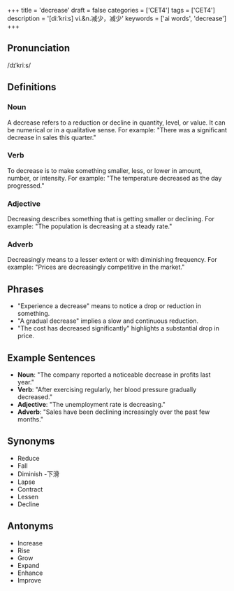 +++
title = 'decrease'
draft = false
categories = ['CET4']
tags = ['CET4']
description = '[diːˈkriːs] vi.&n.减少，减少'
keywords = ['ai words', 'decrease']
+++

## Pronunciation
/dɪˈkriːs/

## Definitions
### Noun
A decrease refers to a reduction or decline in quantity, level, or value. It can be numerical or in a qualitative sense. For example: "There was a significant decrease in sales this quarter."

### Verb
To decrease is to make something smaller, less, or lower in amount, number, or intensity. For example: "The temperature decreased as the day progressed."

### Adjective
Decreasing describes something that is getting smaller or declining. For example: "The population is decreasing at a steady rate."

### Adverb
Decreasingly means to a lesser extent or with diminishing frequency. For example: "Prices are decreasingly competitive in the market."

## Phrases
- "Experience a decrease" means to notice a drop or reduction in something.
- "A gradual decrease" implies a slow and continuous reduction.
- "The cost has decreased significantly" highlights a substantial drop in price.

## Example Sentences
- **Noun**: "The company reported a noticeable decrease in profits last year."
- **Verb**: "After exercising regularly, her blood pressure gradually decreased."
- **Adjective**: "The unemployment rate is decreasing."
- **Adverb**: "Sales have been declining increasingly over the past few months."

## Synonyms
- Reduce
- Fall
- Diminish
-下滑
- Lapse
- Contract
- Lessen
- Decline

## Antonyms
- Increase
- Rise
- Grow
- Expand
- Enhance
- Improve
